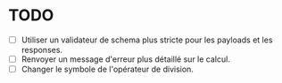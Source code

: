 # TODO
- [ ] Utiliser un validateur de schema plus stricte pour les payloads et les responses.
- [ ] Renvoyer un message d'erreur plus détaillé sur le calcul.
- [ ] Changer le symbole de l'opérateur de division.

